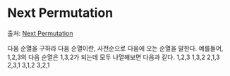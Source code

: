 ﻿# Next Permutation

출처: [Next Permutation](https://leetcode.com/problems/next-permutation/)

다음 순열을 구하라
다음 순열이란, 사전순으로 다음에 오는 순열을 말한다.
예를들어,  1,2,3의 다음 순열은 1,3,2가 되는데 모두 나열해보면 다음과 같다.
  1,2,3
  1,3,2
  2,1,3
  2,3,1
  3,1,2
  3,2,1
    
